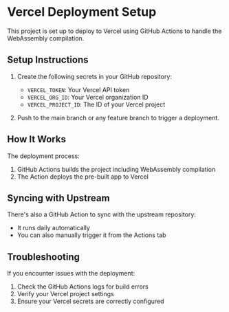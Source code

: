 # Vercel Deployment Setup

This project is set up to deploy to Vercel using GitHub Actions to handle the WebAssembly compilation.

## Setup Instructions

1. Create the following secrets in your GitHub repository:

   - `VERCEL_TOKEN`: Your Vercel API token
   - `VERCEL_ORG_ID`: Your Vercel organization ID
   - `VERCEL_PROJECT_ID`: The ID of your Vercel project

2. Push to the main branch or any feature branch to trigger a deployment.

## How It Works

The deployment process:

1. GitHub Actions builds the project including WebAssembly compilation
2. The Action deploys the pre-built app to Vercel

## Syncing with Upstream

There's also a GitHub Action to sync with the upstream repository:

- It runs daily automatically
- You can also manually trigger it from the Actions tab

## Troubleshooting

If you encounter issues with the deployment:

1. Check the GitHub Actions logs for build errors
2. Verify your Vercel project settings
3. Ensure your Vercel secrets are correctly configured